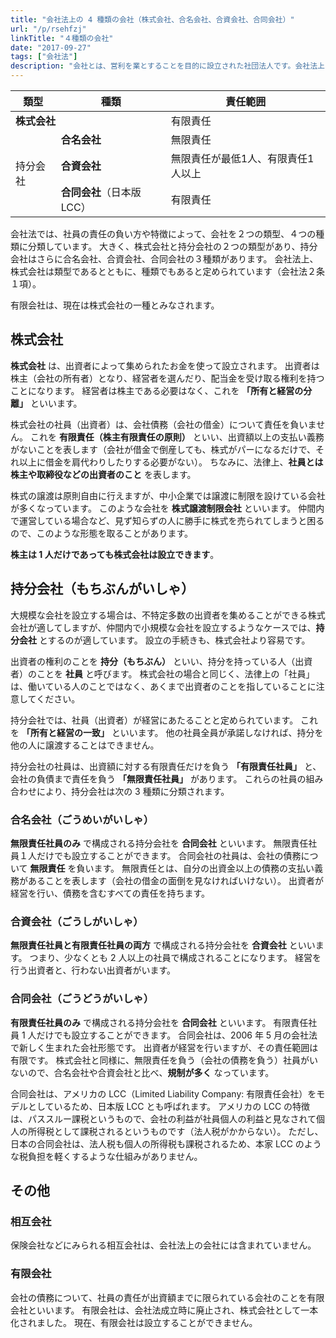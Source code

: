 ```yaml
---
title: "会社法上の 4 種類の会社（株式会社、合名会社、合資会社、合同会社）"
url: "/p/rsehfzj"
linkTitle: "４種類の会社"
date: "2017-09-27"
tags: ["会社法"]
description: "会社とは、営利を業とすることを目的に設立された社団法人です。会社法上の会社は、株式会社、合名会社、合資会社、合同会社の 4 種類に分類されます。"
---
```


<table>
    <thead>
        <tr><th>類型</th><th>種類</th><th>責任範囲</th></tr>
    </thead>
    <tbody>
        <tr><td colspan="2"><b>株式会社</b></td><td>有限責任</td></tr>
        <tr><td rowspan="3">持分会社</td><td><b>合名会社</b></td><td>無限責任</td></tr>
        <tr><td><b>合資会社</b></td><td>無限責任が最低1人、有限責任1人以上</tr>
        <tr><td><b>合同会社</b>（日本版 LCC）</td><td>有限責任</td></tr>
    </tbody>
</table>

会社法では、社員の責任の負い方や特徴によって、会社を２つの類型、４つの種類に分類しています。
大きく、株式会社と持分会社の２つの類型があり、持分会社はさらに合名会社、合資会社、合同会社の３種類があります。
会社法上、株式会社は類型であるとともに、種類でもあると定められています（会社法２条１項）。

有限会社は、現在は株式会社の一種とみなされます。


株式会社
----

__株式会社__ は、出資者によって集められたお金を使って設立されます。
出資者は株主（会社の所有者）となり、経営者を選んだり、配当金を受け取る権利を持つことになります。
経営者は株主である必要はなく、これを __「所有と経営の分離」__ といいます。

株式会社の社員（出資者）は、会社債務（会社の借金）について責任を負いません。
これを __有限責任（株主有限責任の原則）__ といい、出資額以上の支払い義務がないことを表します（会社が借金で倒産しても、株式がパーになるだけで、それ以上に借金を肩代わりしたりする必要がない）。
ちなみに、法律上、__社員とは株主や取締役などの出資者のこと__ を表します。

株式の譲渡は原則自由に行えますが、中小企業では譲渡に制限を設けている会社が多くなっています。
このような会社を __株式譲渡制限会社__ といいます。
仲間内で運営している場合など、見ず知らずの人に勝手に株式を売られてしまうと困るので、このような形態を取ることがあります。

__株主は 1 人だけであっても株式会社は設立できます__。


持分会社（もちぶんがいしゃ）
----

大規模な会社を設立する場合は、不特定多数の出資者を集めることができる株式会社が適してしますが、仲間内で小規模な会社を設立するようなケースでは、__持分会社__ とするのが適しています。
設立の手続きも、株式会社より容易です。

出資者の権利のことを __持分（もちぶん）__ といい、持分を持っている人（出資者）のことを __社員__ と呼びます。
株式会社の場合と同じく、法律上の「社員」は、働いている人のことではなく、あくまで出資者のことを指していることに注意してください。

持分会社では、社員（出資者）が経営にあたることと定められています。
これを __「所有と経営の一致」__ といいます。
他の社員全員が承諾しなければ、持分を他の人に譲渡することはできません。

持分会社の社員は、出資額に対する有限責任だけを負う __「有限責任社員」__ と、会社の負債まで責任を負う __「無限責任社員」__ があります。
これらの社員の組み合わせにより、持分会社は次の 3 種類に分類されます。


### 合名会社（ごうめいがいしゃ）

__無限責任社員のみ__ で構成される持分会社を __合同会社__ といいます。
無限責任社員１人だけでも設立することができます。
合同会社の社員は、会社の債務について __無限責任__ を負います。
無限責任とは、自分の出資金以上の債務の支払い義務があることを表します（会社の借金の面倒を見なければいけない）。
出資者が経営を行い、債務を含むすべての責任を持ちます。

### 合資会社（ごうしがいしゃ）

__無限責任社員と有限責任社員の両方__ で構成される持分会社を __合資会社__ といいます。
つまり、少なくとも 2 人以上の社員で構成されることになります。
経営を行う出資者と、行わない出資者がいます。

### 合同会社（ごうどうがいしゃ）

__有限責任社員のみ__ で構成される持分会社を __合同会社__ といいます。
有限責任社員 1 人だけでも設立することができます。
合同会社は、2006 年 5 月の会社法で新しく生まれた会社形態です。
出資者が経営を行いますが、その責任範囲は有限です。
株式会社と同様に、無限責任を負う（会社の債務を負う）社員がいないので、合名会社や合資会社と比べ、__規制が多く__ なっています。

合同会社は、アメリカの LCC（Limited Liability Company: 有限責任会社）をモデルとしているため、日本版 LCC とも呼ばれます。
アメリカの LCC の特徴は、パススルー課税というもので、会社の利益が社員個人の利益と見なされて個人の所得税として課税されるというものです（法人税がかからない）。
ただし、日本の合同会社は、法人税も個人の所得税も課税されるため、本家 LCC のような税負担を軽くするような仕組みがありません。


その他
----

### 相互会社

保険会社などにみられる相互会社は、会社法上の会社には含まれていません。

### 有限会社

会社の債務について、社員の責任が出資額までに限られている会社のことを有限会社といいます。
有限会社は、会社法成立時に廃止され、株式会社として一本化されました。
現在、有限会社は設立することができません。

